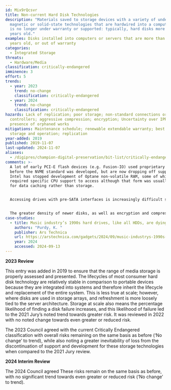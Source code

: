 ```yaml
---
id: Mix9rQcsvr
title: Non-current Hard Disk Technologies
description: "Materials saved to storage devices with a variety of underlying
  magnetic or solid-state technologies that are hardwired into a computer that
  is no longer under warranty or supported: typically, hard disks more than five
  years old."
examples: Disks installed into computers or servers that are more than five
  years old, or out of warranty
categories:
  - Integrated Storage
threats:
  - Hardware/Media
classification: critically-endangered
imminence: 3
effort: 5
trends:
  - year: 2023
    trend: no-change
    classification: critically-endangered
  - year: 2024
    trend: no-change
    classification: critically-endangered
hazards: Lack of replication; poor storage; non-standard connections or
  controllers; aggressive compression; encryption; Uncertainty over IPR or the
  presence of orphaned works
mitigations: Maintenance schedule; renewable extendable warranty; best practice
  storage and operation; replication
year-added: 2019
published: 2019-11-07
last-updated: 2024-11-07
aliases:
  - /digipres/champion-digital-preservation/bit-list/critically-endangered/bitlist-non-current-hard-disk
comments: >-
  A lot of early PCI-E flash devices (e.g. Fusion-IO) used proprietary drivers
  before the NVME standard was developed, but are now dropping off support.
  Intel has stopped development of Optane non-volatile RAM, some of which
  required specific CPU support to access although that form was usually used
  for data caching rather than storage.


  Accessing drives with pre-SATA interfaces is increasingly difficult since interface cards and OS support can be hard to come by.


  The greater density of newer disks, as well as encryption and compression, mean they can be more fragile than older disks with less density, and less sophisticated read/write technologies. The age of a disk is not the best or only indicator of its reliability.
case-studies:
  - title: Music industry’s 1990s hard drives, like all HDDs, are dying
    authors: "Purdy, K. "
    publisher: Ars Technica
    url: https://arstechnica.com/gadgets/2024/09/music-industrys-1990s-hard-drives-like-all-hdds-are-dying/
    year: 2024
    accessed: 2024-09-13
---
```

**2023 Review**

This entry was added in 2019 to ensure that the range of media storage is properly assessed and presented. The lifecycles of most consumer hard disk technology are relatively stable in comparison to portable devices because they are integrated into systems and therefore inherit the lifecycle and replacement of the entire system. This is less true at scale; however, where disks are used in storage arrays, and refreshment is more loosely tied to the server architecture. Storage at scale also means the percentage likelihood of finding a disk failure increases, and this likelihood of failure led to the 2021 Jury’s noted trend towards greater risk. It was reviewed in 2022 with no noted change towards even greater or reduced risk.

The 2023 Council agreed with the current Critically Endangered classification with overall risks remaining on the same basis as before (‘No change’ to trend), while also noting a greater inevitability of loss from the discontinuation of support and development for these storage technologies when compared to the 2021 Jury review.

**2024 Interim Review**

The 2024 Council agreed These risks remain on the same basis as before, with no significant trend towards even greater or reduced risk (‘No change’ to trend).
